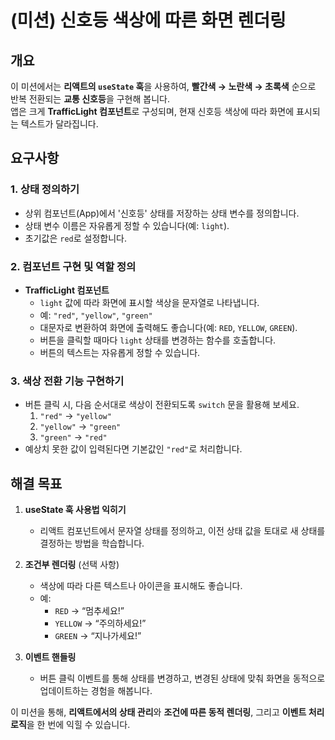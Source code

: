 # (미션) 신호등 색상에 따른 화면 렌더링

## 개요

이 미션에서는 **리액트의 `useState` 훅**을 사용하여, **빨간색 → 노란색 → 초록색** 순으로 반복 전환되는 **교통 신호등**을 구현해 봅니다.  
앱은 크게 **TrafficLight 컴포넌트**로 구성되며, 현재 신호등 색상에 따라 화면에 표시되는 텍스트가 달라집니다.

## 요구사항

### 1. 상태 정의하기

- 상위 컴포넌트(App)에서 '신호등' 상태를 저장하는 상태 변수를 정의합니다.
- 상태 변수 이름은 자유롭게 정할 수 있습니다(예: `light`).
- 초기값은 `red`로 설정합니다.

### 2. 컴포넌트 구현 및 역할 정의

- **TrafficLight 컴포넌트**
  - `light` 값에 따라 화면에 표시할 색상을 문자열로 나타냅니다.
  - 예: `"red"`, `"yellow"`, `"green"`
  - 대문자로 변환하여 화면에 출력해도 좋습니다(예: `RED`, `YELLOW`, `GREEN`).
  - 버튼을 클릭할 때마다 `light` 상태를 변경하는 함수를 호출합니다.
  - 버튼의 텍스트는 자유롭게 정할 수 있습니다.

### 3. 색상 전환 기능 구현하기

- 버튼 클릭 시, 다음 순서대로 색상이 전환되도록 `switch` 문을 활용해 보세요.
  1. `"red"` → `"yellow"`
  2. `"yellow"` → `"green"`
  3. `"green"` → `"red"`
- 예상치 못한 값이 입력된다면 기본값인 `"red"`로 처리합니다.

## 해결 목표

1. **useState 훅 사용법 익히기**

   - 리액트 컴포넌트에서 문자열 상태를 정의하고, 이전 상태 값을 토대로 새 상태를 결정하는 방법을 학습합니다.

2. **조건부 렌더링** (선택 사항)

   - 색상에 따라 다른 텍스트나 아이콘을 표시해도 좋습니다.
   - 예:
     - `RED` → “멈추세요!”
     - `YELLOW` → “주의하세요!”
     - `GREEN` → “지나가세요!”

3. **이벤트 핸들링**
   - 버튼 클릭 이벤트를 통해 상태를 변경하고, 변경된 상태에 맞춰 화면을 동적으로 업데이트하는 경험을 해봅니다.

이 미션을 통해, **리액트에서의 상태 관리**와 **조건에 따른 동적 렌더링**, 그리고 **이벤트 처리 로직**을 한 번에 익힐 수 있습니다.
